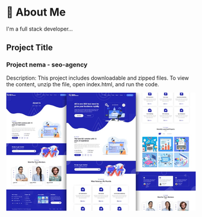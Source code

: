 # 🚀 About Me
I'm a full stack developer...

## Project Title

### Project nema - seo-agency

Description:
This project includes downloadable and zipped files. To view the content, unzip the file, open index.html, and run the code. 

![Logo](https://github.com/nehagupta1122/seo-agency/blob/main/seo-agency-website-template.jpg)
